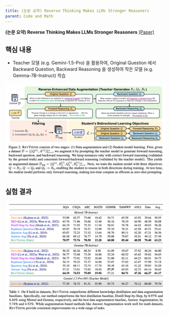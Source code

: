 ```yaml
---
title: (논문 요약) Reverse Thinking Makes LLMs Stronger Reasoners
parent: Code and Math
---
```


**(논문 요약) Reverse Thinking Makes LLMs Stronger Reasoners** [(Paper)](https://arxiv.org/pdf/2411.19865)

## 핵심 내용
- Teacher 모델 (e.g. Gemini-1.5-Pro) 을 활용하여, Original Question 에서 Backward Question, Backward Reasoning 을 생성하여 작은 모델 (e.g. Gemma-7B-Instruct) 학습     
<img src="/data/papers/reverse_thinking/concept.png" width="800" />

## 실험 결과  

<img src="/data/papers/reverse_thinking/result.png" width="800" />
